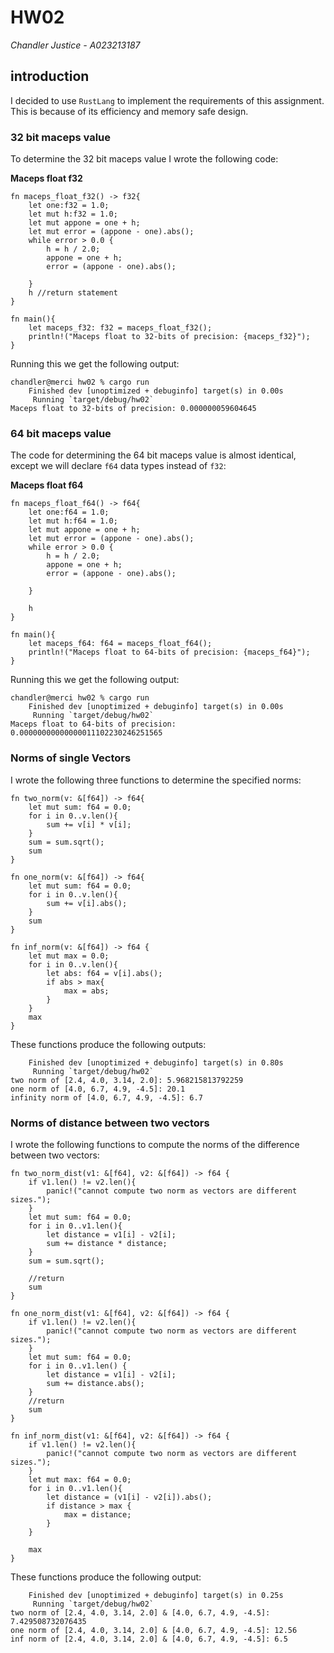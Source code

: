 # HW02
*Chandler Justice - A023213187*

## introduction
I decided to use `RustLang` to implement the requirements of this assignment. This is because of its efficiency and memory safe design.

### 32 bit maceps value

To determine the 32 bit maceps value I wrote the following code:

**Maceps float f32**
```
fn maceps_float_f32() -> f32{
    let one:f32 = 1.0;
    let mut h:f32 = 1.0;
    let mut appone = one + h;
    let mut error = (appone - one).abs();
    while error > 0.0 {
        h = h / 2.0;
        appone = one + h;
        error = (appone - one).abs();
        
    }
    h //return statement
}

fn main(){
    let maceps_f32: f32 = maceps_float_f32();
    println!("Maceps float to 32-bits of precision: {maceps_f32}");
}
```

Running this we get the following output:

```
chandler@merci hw02 % cargo run
    Finished dev [unoptimized + debuginfo] target(s) in 0.00s
     Running `target/debug/hw02`
Maceps float to 32-bits of precision: 0.000000059604645
```

### 64 bit maceps value

The code for determining the 64 bit maceps value is almost identical, except we will declare `f64` data types instead of `f32`:

**Maceps float f64**
```
fn maceps_float_f64() -> f64{
    let one:f64 = 1.0;
    let mut h:f64 = 1.0;
    let mut appone = one + h;
    let mut error = (appone - one).abs();
    while error > 0.0 {
        h = h / 2.0;
        appone = one + h;
        error = (appone - one).abs();
        
    }

    h
}

fn main(){
    let maceps_f64: f64 = maceps_float_f64();
    println!("Maceps float to 64-bits of precision: {maceps_f64}");
}
```

Running this we get the following output:

```
chandler@merci hw02 % cargo run
    Finished dev [unoptimized + debuginfo] target(s) in 0.00s
     Running `target/debug/hw02`
Maceps float to 64-bits of precision: 0.00000000000000011102230246251565
```

### Norms of single Vectors

I wrote the following three functions to determine the specified norms:

```
fn two_norm(v: &[f64]) -> f64{
    let mut sum: f64 = 0.0;
    for i in 0..v.len(){
        sum += v[i] * v[i];
    }
    sum = sum.sqrt();
    sum
}

fn one_norm(v: &[f64]) -> f64{
    let mut sum: f64 = 0.0;
    for i in 0..v.len(){
        sum += v[i].abs();
    }
    sum
}

fn inf_norm(v: &[f64]) -> f64 {
    let mut max = 0.0;
    for i in 0..v.len(){
        let abs: f64 = v[i].abs();
        if abs > max{
            max = abs;
        }
    }
    max
}
```

These functions produce the following outputs:

```
    Finished dev [unoptimized + debuginfo] target(s) in 0.80s
     Running `target/debug/hw02`
two norm of [2.4, 4.0, 3.14, 2.0]: 5.968215813792259
one norm of [4.0, 6.7, 4.9, -4.5]: 20.1
infinity norm of [4.0, 6.7, 4.9, -4.5]: 6.7
```
### Norms of distance between two vectors

I wrote the following functions to compute the norms of the difference between two vectors:

```
fn two_norm_dist(v1: &[f64], v2: &[f64]) -> f64 {
    if v1.len() != v2.len(){
        panic!("cannot compute two norm as vectors are different sizes.");
    }
    let mut sum: f64 = 0.0;
    for i in 0..v1.len(){
        let distance = v1[i] - v2[i];
        sum += distance * distance;
    }
    sum = sum.sqrt();
    
    //return
    sum
}

fn one_norm_dist(v1: &[f64], v2: &[f64]) -> f64 {
    if v1.len() != v2.len(){
        panic!("cannot compute two norm as vectors are different sizes.");
    }
    let mut sum: f64 = 0.0;
    for i in 0..v1.len() {
        let distance = v1[i] - v2[i];
        sum += distance.abs();
    }
    //return
    sum
}

fn inf_norm_dist(v1: &[f64], v2: &[f64]) -> f64 {
    if v1.len() != v2.len(){
        panic!("cannot compute two norm as vectors are different sizes.");
    }
    let mut max: f64 = 0.0;
    for i in 0..v1.len(){
        let distance = (v1[i] - v2[i]).abs();
        if distance > max {
            max = distance;
        }
    }

    max
}
```

These functions produce the following output:
```
    Finished dev [unoptimized + debuginfo] target(s) in 0.25s
     Running `target/debug/hw02`
two norm of [2.4, 4.0, 3.14, 2.0] & [4.0, 6.7, 4.9, -4.5]: 7.429508732076435
one norm of [2.4, 4.0, 3.14, 2.0] & [4.0, 6.7, 4.9, -4.5]: 12.56
inf norm of [2.4, 4.0, 3.14, 2.0] & [4.0, 6.7, 4.9, -4.5]: 6.5
```